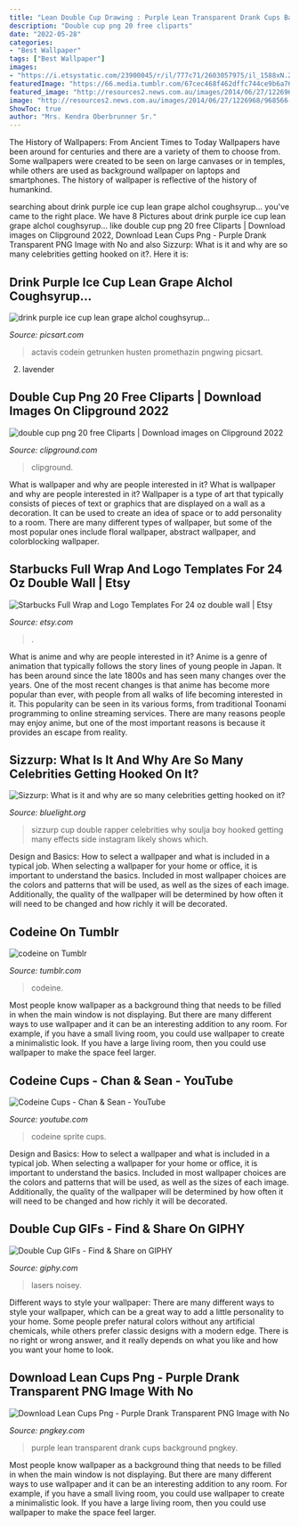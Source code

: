 ```yaml
---
title: "Lean Double Cup Drawing : Purple Lean Transparent Drank Cups Background Pngkey"
description: "Double cup png 20 free cliparts"
date: "2022-05-28"
categories:
- "Best Wallpaper"
tags: ["Best Wallpaper"]
images:
- "https://i.etsystatic.com/23900045/r/il/777c71/2603057975/il_1588xN.2603057975_flyi.jpg"
featuredImage: "https://66.media.tumblr.com/67cec468f462dffc744ce9b6a764bd11/tumblr_op1lalEMkn1urhxygo1_500.jpg"
featured_image: "http://resources2.news.com.au/images/2014/06/27/1226968/968566-fbec0032-fda7-11e3-9463-539ac6ca705b.jpg"
image: "http://resources2.news.com.au/images/2014/06/27/1226968/968566-fbec0032-fda7-11e3-9463-539ac6ca705b.jpg"
ShowToc: true
author: "Mrs. Kendra Oberbrunner Sr."
---
```



The History of Wallpapers: From Ancient Times to Today
Wallpapers have been around for centuries and there are a variety of them to choose from. Some wallpapers were created to be seen on large canvases or in temples, while others are used as background wallpaper on laptops and smartphones. The history of wallpaper is reflective of the history of humankind.

	

		
searching about drink purple ice cup lean grape alchol coughsyrup... you've came to the right place. We have 8 Pictures about drink purple ice cup lean grape alchol coughsyrup... like double cup png 20 free Cliparts | Download images on Clipground 2022, Download Lean Cups Png - Purple Drank Transparent PNG Image with No and also Sizzurp: What is it and why are so many celebrities getting hooked on it?. Here it is:
		
    
## Drink Purple Ice Cup Lean Grape Alchol Coughsyrup...

<img loading=lazy src="https://cdn140.picsart.com/239104402034212.png" onerror="this.onerror=null;this.src='https://tse3.mm.bing.net/th?id=OIP.UMmFQV7zX_2NffltfsxHCwHaG9&amp;pid=15.1';" alt="drink purple ice cup lean grape alchol coughsyrup...">

_Source: picsart.com_

>actavis codein getrunken husten promethazin pngwing picsart. 

	

2. lavender 

    
## Double Cup Png 20 Free Cliparts | Download Images On Clipground 2022

<img loading=lazy src="https://clipground.com/images/double-cup-png-14.png" onerror="this.onerror=null;this.src='https://tse1.mm.bing.net/th?id=OIP.GRAY0pn-encbig0THmfYmQAAAA&amp;pid=15.1';" alt="double cup png 20 free Cliparts | Download images on Clipground 2022">

_Source: clipground.com_

>clipground. 

	

What is wallpaper and why are people interested in it?
What is wallpaper and why are people interested in it?
Wallpaper is a type of art that typically consists of pieces of text or graphics that are displayed on a wall as a decoration. It can be used to create an idea of space or to add personality to a room. There are many different types of wallpaper, but some of the most popular ones include floral wallpaper, abstract wallpaper, and colorblocking wallpaper.

    
## Starbucks Full Wrap And Logo Templates For 24 Oz Double Wall | Etsy

<img loading=lazy src="https://i.etsystatic.com/23900045/r/il/777c71/2603057975/il_1588xN.2603057975_flyi.jpg" onerror="this.onerror=null;this.src='https://tse1.mm.bing.net/th?id=OIP.1w-l0VGVAn-15NkckXmuUQHaHa&amp;pid=15.1';" alt="Starbucks Full Wrap and Logo Templates For 24 oz double wall | Etsy">

_Source: etsy.com_

>. 

	

What is anime and why are people interested in it?
Anime is a genre of animation that typically follows the story lines of young people in Japan. It has been around since the late 1800s and has seen many changes over the years. One of the most recent changes is that anime has become more popular than ever, with people from all walks of life becoming interested in it. This popularity can be seen in its various forms, from traditional Toonami programming to online streaming services. There are many reasons people may enjoy anime, but one of the most important reasons is because it provides an escape from reality.

    
## Sizzurp: What Is It And Why Are So Many Celebrities Getting Hooked On It?

<img loading=lazy src="http://resources2.news.com.au/images/2014/06/27/1226968/968566-fbec0032-fda7-11e3-9463-539ac6ca705b.jpg" onerror="this.onerror=null;this.src='https://tse3.mm.bing.net/th?id=OIP.aAueb7o-Z_K4NcpYXJKsZAHaJ3&amp;pid=15.1';" alt="Sizzurp: What is it and why are so many celebrities getting hooked on it?">

_Source: bluelight.org_

>sizzurp cup double rapper celebrities why soulja boy hooked getting many effects side instagram likely shows which. 

	

Design and Basics: How to select a wallpaper and what is included in a typical job.
When selecting a wallpaper for your home or office, it is important to understand the basics. Included in most wallpaper choices are the colors and patterns that will be used, as well as the sizes of each image. Additionally, the quality of the wallpaper will be determined by how often it will need to be changed and how richly it will be decorated.

    
## Codeine On Tumblr

<img loading=lazy src="https://66.media.tumblr.com/67cec468f462dffc744ce9b6a764bd11/tumblr_op1lalEMkn1urhxygo1_500.jpg" onerror="this.onerror=null;this.src='https://tse1.mm.bing.net/th?id=OIP.yq3LkLsCezbClWrOG_Pv1QHaHX&amp;pid=15.1';" alt="codeine on Tumblr">

_Source: tumblr.com_

>codeine. 

	

Most people know wallpaper as a background thing that needs to be filled in when the main window is not displaying. But there are many different ways to use wallpaper and it can be an interesting addition to any room. For example, if you have a small living room, you could use wallpaper to create a minimalistic look. If you have a large living room, then you could use wallpaper to make the space feel larger.

    
## Codeine Cups - Chan &amp; Sean - YouTube

<img loading=lazy src="https://i.ytimg.com/vi/J6INXBGjdQ8/maxresdefault.jpg" onerror="this.onerror=null;this.src='https://tse2.mm.bing.net/th?id=OIP.ACnyp7RPqMLcY9O6H8aDkgHaEK&amp;pid=15.1';" alt="Codeine Cups - Chan &amp; Sean - YouTube">

_Source: youtube.com_

>codeine sprite cups. 

	

Design and Basics: How to select a wallpaper and what is included in a typical job.
When selecting a wallpaper for your home or office, it is important to understand the basics. Included in most wallpaper choices are the colors and patterns that will be used, as well as the sizes of each image. Additionally, the quality of the wallpaper will be determined by how often it will need to be changed and how richly it will be decorated.

    
## Double Cup GIFs - Find &amp; Share On GIPHY

<img loading=lazy src="https://media.giphy.com/media/l0NwLGe7PtdFsQlwI/giphy.gif" onerror="this.onerror=null;this.src='https://tse4.mm.bing.net/th?id=OIP.hJ_d-IMOa9Aqxei8HrLWowHaEK&amp;pid=15.1';" alt="Double Cup GIFs - Find &amp; Share on GIPHY">

_Source: giphy.com_

>lasers noisey. 

	

Different ways to style your wallpaper:
There are many different ways to style your wallpaper, which can be a great way to add a little personality to your home. Some people prefer natural colors without any artificial chemicals, while others prefer classic designs with a modern edge. There is no right or wrong answer, and it really depends on what you like and how you want your home to look.

    
## Download Lean Cups Png - Purple Drank Transparent PNG Image With No

<img loading=lazy src="https://www.pngkey.com/png/full/157-1572804_lean-cups-png-purple-drank-transparent.png" onerror="this.onerror=null;this.src='https://tse2.mm.bing.net/th?id=OIP.pZ3AlJs-ZA02mAYGh8dMcAHaGr&amp;pid=15.1';" alt="Download Lean Cups Png - Purple Drank Transparent PNG Image with No">

_Source: pngkey.com_

>purple lean transparent drank cups background pngkey. 

	

Most people know wallpaper as a background thing that needs to be filled in when the main window is not displaying. But there are many different ways to use wallpaper and it can be an interesting addition to any room. For example, if you have a small living room, you could use wallpaper to create a minimalistic look. If you have a large living room, then you could use wallpaper to make the space feel larger.

